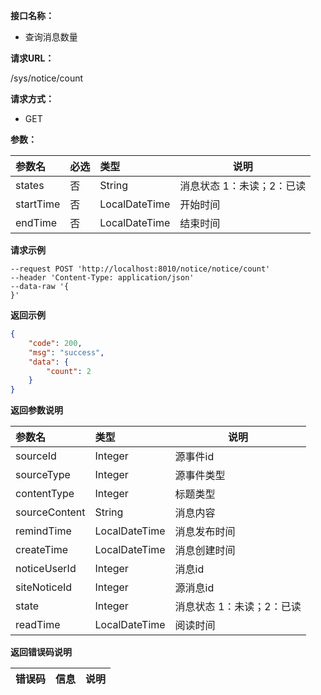 **接口名称：**

- 查询消息数量

**请求URL：**

/sys/notice/count

**请求方式：**
- GET

**参数：**

|参数名|必选|类型|说明|
|:----    |:---|:----- |-----   |
|states   |否  |String |消息状态 1：未读；2：已读|
|startTime   |否  |LocalDateTime | 开始时间 |
|endTime |否  |LocalDateTime | 结束时间  |

**请求示例**
```
--request POST 'http://localhost:8010/notice/notice/count' 
--header 'Content-Type: application/json' 
--data-raw '{
}'
```

 **返回示例**
```json
{
    "code": 200,
    "msg": "success",
    "data": {
        "count": 2
    }
}
```
 **返回参数说明**

|参数名|类型|说明|
|:-----  |:-----|----- |
|sourceId  |Integer     |源事件id  |
|sourceType  |Integer     |源事件类型 |
|contentType  |Integer     |标题类型 |
|sourceContent  |String     |消息内容 |
|remindTime  |LocalDateTime     |消息发布时间 |
|createTime  |LocalDateTime     |消息创建时间 |
|noticeUserId  |Integer     |消息id |
|siteNoticeId  |Integer     |源消息id |
|state  |Integer     |消息状态 1：未读；2：已读 |
|readTime  |LocalDateTime     |阅读时间 |



 **返回错误码说明**

|错误码 |信息|说明|
|:----  |:----   |-----   |